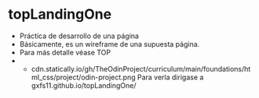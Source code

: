 # topLandingOne
 - Práctica de desarrollo de una página
 - Básicamente, es un wireframe de una supuesta página.
 - Para más detalle véase TOP
 - - cdn.statically.io/gh/TheOdinProject/curriculum/main/foundations/html_css/project/odin-project.png
 Para verla dirígase a gxfs11.github.io/topLandingOne/
